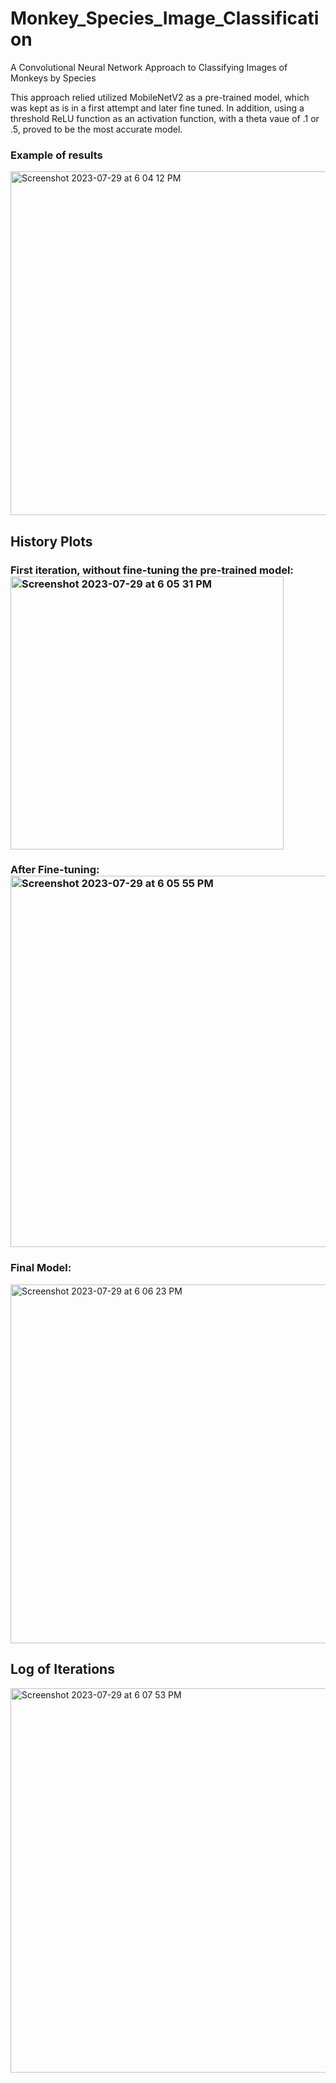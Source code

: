 # Monkey_Species_Image_Classification
A Convolutional Neural Network Approach to Classifying Images of Monkeys by Species 

This approach relied utilized MobileNetV2 as a pre-trained model, which was kept as is in a first attempt and later fine tuned. In addition, using a threshold ReLU function as an activation function, with a theta vaue of .1 or .5, proved to be the most accurate model. 
### Example of results 
<img width="550" alt="Screenshot 2023-07-29 at 6 04 12 PM" src="https://github.com/MayaAmelieSeale/Monkey_Species_Image_Classification/assets/140470683/4d157a5d-cd66-4b1f-9bc1-d8285b5074e5">

## History Plots
### First iteration, without fine-tuning the pre-trained model:<img width="437" alt="Screenshot 2023-07-29 at 6 05 31 PM" src="https://github.com/MayaAmelieSeale/Monkey_Species_Image_Classification/assets/140470683/a2c03b9c-f5c9-417f-be41-774744881dfc">
### After Fine-tuning:<img width="594" alt="Screenshot 2023-07-29 at 6 05 55 PM" src="https://github.com/MayaAmelieSeale/Monkey_Species_Image_Classification/assets/140470683/c89bb5c5-78e7-499c-be91-14d18ad7842b">
### Final Model:
<img width="574" alt="Screenshot 2023-07-29 at 6 06 23 PM" src="https://github.com/MayaAmelieSeale/Monkey_Species_Image_Classification/assets/140470683/c56cdd54-1c35-4c00-aab6-5509b9ffb6eb">

 ## Log of Iterations 

<img width="615" alt="Screenshot 2023-07-29 at 6 07 53 PM" src="https://github.com/MayaAmelieSeale/Monkey_Species_Image_Classification/assets/140470683/b5b62a81-54b8-4de1-8166-d9bb7f0d7c55">
